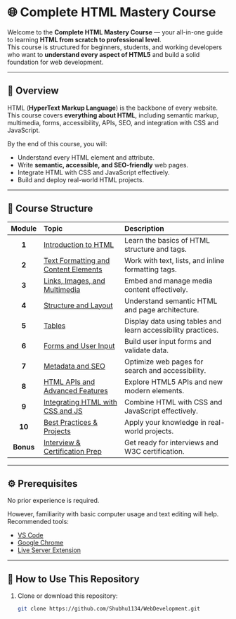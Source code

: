 # 🌐 Complete HTML Mastery Course

Welcome to the **Complete HTML Mastery Course** — your all-in-one guide to learning **HTML from scratch to professional level**.  
This course is structured for beginners, students, and working developers who want to **understand every aspect of HTML5** and build a solid foundation for web development.

---

## 📘 Overview

HTML (**HyperText Markup Language**) is the backbone of every website.  
This course covers **everything about HTML**, including semantic markup, multimedia, forms, accessibility, APIs, SEO, and integration with CSS and JavaScript.

By the end of this course, you will:
- Understand every HTML element and attribute.
- Write **semantic, accessible, and SEO-friendly** web pages.
- Integrate HTML with CSS and JavaScript effectively.
- Build and deploy real-world HTML projects.

---

## 🧩 Course Structure

| Module | Topic | Description |
|:------:|:------|:-------------|
| **1** | [Introduction to HTML](#-module-1-introduction-to-html) | Learn the basics of HTML structure and tags. |
| **2** | [Text Formatting and Content Elements](#-module-2-text-formatting-and-content-elements) | Work with text, lists, and inline formatting tags. |
| **3** | [Links, Images, and Multimedia](#-module-3-links-images-and-multimedia) | Embed and manage media content effectively. |
| **4** | [Structure and Layout](#-module-4-structure-and-layout) | Understand semantic HTML and page architecture. |
| **5** | [Tables](#-module-5-tables) | Display data using tables and learn accessibility practices. |
| **6** | [Forms and User Input](#-module-6-forms-and-user-input) | Build user input forms and validate data. |
| **7** | [Metadata and SEO](#-module-7-metadata-and-seo) | Optimize web pages for search and accessibility. |
| **8** | [HTML APIs and Advanced Features](#-module-8-html-apis-and-advanced-features) | Explore HTML5 APIs and new modern elements. |
| **9** | [Integrating HTML with CSS and JS](#-module-9-integrating-html-with-css-and-js) | Combine HTML with CSS and JavaScript effectively. |
| **10** | [Best Practices & Projects](#-module-10-best-practices--projects) | Apply your knowledge in real-world projects. |
| **Bonus** | [Interview & Certification Prep](#-bonus-module-interview--certification-prep) | Get ready for interviews and W3C certification. |

---

## ⚙️ Prerequisites

No prior experience is required.

However, familiarity with basic computer usage and text editing will help.  
Recommended tools:
- [VS Code](https://code.visualstudio.com/)
- [Google Chrome](https://www.google.com/chrome/)
- [Live Server Extension](https://marketplace.visualstudio.com/items?itemName=ritwickdey.LiveServer)

---

## 🚀 How to Use This Repository

1. Clone or download this repository:
   ```bash
   git clone https://github.com/Shubhu1134/WebDevelopment.git
